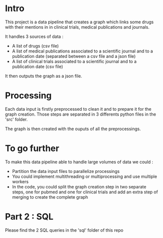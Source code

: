 # Intro

This project is a data pipeline that creates a graph which links some drugs with their mentions in in clinical trials, medical publications and journals.

It handles 3 sources of data : 
* A list of drugs (csv file)
* A list of medical publications associated to a scientific journal and to a publication date (separated between a csv file and a json file)
* A list of clinical trials associated to a scientific journal and to a publication date (csv file) 

It then outputs the graph as a json file.    

# Processing

Each data input is firstly preprocessed to clean it and to prepare it for the graph creation. 
Those steps are separated in 3 differents python files in the 'src' folder. 

The graph is then created with the ouputs of all the preprocessings. 


# To go further 

To make this data pipeline able to handle large volumes of data we could : 
* Partition the data input files to parallelize processings
* You could implement multithreading or multiprocessing and use multiple workers
* In the code, you could split the graph creation step in two separate steps, one for pubmed and one for clinical trials and add an extra step of merging to create the complete graph

# Part 2 : SQL

Please find the 2 SQL queries in the 'sql' folder of this repo

